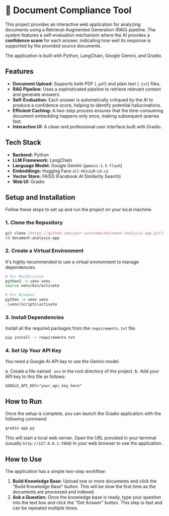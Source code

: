 # 🤖 Document Compliance Tool

This project provides an interactive web application for analyzing documents using a Retrieval-Augmented Generation (RAG) pipeline. The system features a self-evaluation mechanism where the AI provides a **confidence score** for each answer, indicating how well its response is supported by the provided source documents.

The application is built with Python, LangChain, Google Gemini, and Gradio.


## Features
-   **Document Upload:** Supports both PDF (`.pdf`) and plain text (`.txt`) files.
-   **RAG Pipeline:** Uses a sophisticated pipeline to retrieve relevant context and generate answers.
-   **Self-Evaluation:** Each answer is automatically critiqued by the AI to produce a confidence score, helping to identify potential hallucinations.
-   **Efficient Caching:** A two-step process ensures that the time-consuming document embedding happens only once, making subsequent queries fast.
-   **Interactive UI:** A clean and professional user interface built with Gradio.

## Tech Stack
-   **Backend:** Python
-   **LLM Framework:** LangChain
-   **Language Model:** Google Gemini (`gemini-1.5-flash`)
-   **Embeddings:** Hugging Face `all-MiniLM-L6-v2`
-   **Vector Store:** FAISS (Facebook AI Similarity Search)
-   **Web UI:** Gradio

## Setup and Installation

Follow these steps to set up and run the project on your local machine.

### 1. Clone the Repository
```bash
git clone [https://github.com/your-username/document-analysis-app.git](https://github.com/your-username/document-analysis-app.git)
cd document-analysis-app
```

### 2. Create a Virtual Environment
It's highly recommended to use a virtual environment to manage dependencies.
```bash
# For MacOS/Linux
python3 -m venv venv
source venv/bin/activate

# For Windows
python -m venv venv
.\venv\Scripts\activate
```

### 3. Install Dependencies
Install all the required packages from the `requirements.txt` file.
```bash
pip install -r requirements.txt
```

### 4. Set Up Your API Key
You need a Google AI API key to use the Gemini model.

a. Create a file named `.env` in the root directory of the project.
b. Add your API key to this file as follows:
```
GOOGLE_API_KEY="your_api_key_here"
```

## How to Run
Once the setup is complete, you can launch the Gradio application with the following command:
```bash
gradio app.py
```
This will start a local web server. Open the URL provided in your terminal (usually `http://127.0.0.1:7860`) in your web browser to use the application.

## How to Use
The application has a simple two-step workflow:
1.  **Build Knowledge Base:** Upload one or more documents and click the "Build Knowledge Base" button. This will be slow the first time as the documents are processed and indexed.
2.  **Ask a Question:** Once the knowledge base is ready, type your question into the text box and click the "Get Answer" button. This step is fast and can be repeated multiple times.
